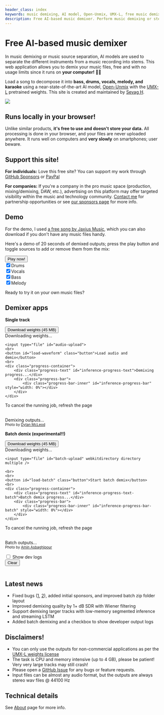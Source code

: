 ```yaml
---
header_class: index
keywords: music demixing, AI model, Open-Unmix, UMX-L, free music demixer, stem separation, free stem separation, stems, music demixer, isolate stems, isolate sources, proofing stems, stem proofs
description: Free AI-based music demixer. Perform music demixing or stem separation with AI on your own computer, private, free, and with no usage limits
---
```

<script src="umx.js"></script>
<script src="WavFileEncoder.js" type="module"></script>
<script src="index.js" type="module"></script>
<script src="https://cdnjs.cloudflare.com/ajax/libs/jszip/3.7.1/jszip.min.js"></script>

# Free AI-based music demixer

In music demixing or music source separation, AI models are used to separate the different instruments from a music recording into stems. This web application allows you to demix your music files, free and with no usage limits since it runs on **your computer!** 🫵🏽

Load a song to decompose it into **bass, drums, vocals, melody, and karaoke** using a near-state-of-the-art AI model, [Open-Unmix](https://github.com/sigsep/open-unmix-pytorch) with the [UMX-L](https://zenodo.org/record/5069601) pretrained weights. This site is created and maintained by [Sevag H](https://github.com/sevagh).
<div class="image-container">
<img class="responsive-img" src="./assets/images/music-demix.png"/>
</div>

## Runs locally in your browser!

Unlike similar products, **it's free to use and doesn't store your data.** All processing is done in your browser, and your files are never uploaded anywhere. It runs well on computers and **very slowly** on smartphones; user beware.

## Support this site!

**For individuals:**
Love this free site? You can support my work through [GitHub Sponsors](https://github.com/sponsors/sevagh) or [PayPal](https://paypal.me/sevagh1337?country.x=CA&locale.x=en_US)

**For companies:**
If you're a company in the pro music space (production, mixing/demixing, DAW, etc.), advertising on this platform may offer targeted visibility within the music and technology community. [Contact me](mailto:sevagh+freemdx@protonmail.com) for partnership opportunities or see [our sponsors page](/sponsors) for more info.

## Demo

For the demo, I used [a free song by Jaxius Music](https://www.jaxiusmusic.com/file-share/4a94f6cf-a844-4d72-b849-328829fe158f), which you can also download if you don't have any music files handy.

Here's a demo of 20 seconds of demixed outputs; press the play button and toggle sources to add or remove them from the mix:
<div class="demo-container" id="demo-app">
<button id="playButton">Play now!</button>
<br>
<label><input type="checkbox" id="button-drums" checked>Drums</label>
<br>
<label><input type="checkbox" id="button-vocals" checked>Vocals</label>
<br>
<label><input type="checkbox" id="button-bass" checked>Bass</label>
<br>
<label><input type="checkbox" id="button-melody" checked>Melody</label>
</div>

Ready to try it on your own music files?

## Demixer apps

<div class="mdx-container" id="mdx-app">
    <b><p>Single track</p></b>
    <button id="load-weights">Download weights (45 MB)</button>
    <div class="progress-container">
        <div class="progress-text" id="load-progress-text">Downloading weights...</div>
        <div class="progress-bar">
            <div class="progress-bar-inner" id="load-progress-bar" style="width: 0%"></div>
        </div>
    </div>

    <input type="file" id="audio-upload">
    <br>
    <button id="load-waveform" class="button">Load audio and demix</button>
    <br>
    <div class="progress-container">
        <div class="progress-text" id="inference-progress-text">Demixing progress...</div>
        <div class="progress-bar">
            <div class="progress-bar-inner" id="inference-progress-bar" style="width: 0%"></div>
        </div>
    </div>
To cancel the running job, refresh the page
<br>
<br>
    <div class="output-container">
        <div class="output-text" id="output-progress-text">Demixing outputs...</div>
        <div class="output-link-container" id="output-links">
        </div>
    </div>
    <div class="bottom-right">
 <small>Photo by <a href="https://unsplash.com/@son_of_media?utm_source=unsplash&utm_medium=referral&utm_content=creditCopyText">Dylan McLeod</a></small>
    </div>
</div>

<div class="mdx-container-batch" id="mdx-app-batch">
    <b><p>Batch demix (experimental!!)</p></b>
    <button id="load-weights-2">Download weights (45 MB)</button>
    <div class="progress-container">
        <div class="progress-text" id="load-progress-text-2">Downloading weights...</div>
        <div class="progress-bar">
            <div class="progress-bar-inner" id="load-progress-bar-2" style="width: 0%"></div>
        </div>
    </div>

    <input type="file" id="batch-upload" webkitdirectory directory multiple />

    <br>
    <br>
    <button id="load-batch" class="button">Start batch demix</button>
    <br>
    <div class="progress-container">
        <div class="progress-text" id="inference-progress-text-batch">Batch demix progress...</div>
        <div class="progress-bar">
            <div class="progress-bar-inner" id="inference-progress-bar-batch" style="width: 0%"></div>
        </div>
    </div>
To cancel the running job, refresh the page
<br>
<br>
    <div class="output-container">
        <div class="output-text" id="output-progress-text">Batch outputs...</div>
        <div class="output-link-container" id="output-links-batch">
        </div>
    </div>
    <div class="bottom-right">
 <small> Photo by <a href="https://unsplash.com/@llane_a?utm_source=unsplash&utm_medium=referral&utm_content=creditCopyText">Amin Asbaghipour</a></small>
    </div>
</div>

<div id="checkbox">
    <label><input type="checkbox" id="toggleDevLogs"> Show dev logs</label>
    <div id="devLogs" class="hidden">
        <button id="log-clear">Clear</button>
        <div id="terminalContainer">
            <div id="jsTerminal" class="terminal"></div>
            <div id="wasmTerminal" class="terminal"></div>
        </div>
    </div>
</div>
<br>

## Latest news

* Fixed bugs ([1](https://github.com/sevagh/free-music-demixer/issues/4), [2](https://github.com/sevagh/free-music-demixer/issues/7)), added initial sponsors, and improved batch zip folder layout
* Improved demixing quality by 1+ dB SDR with Wiener filtering
* Support demixing larger tracks with low-memory segmented inference and streaming LSTM 
* Added batch demixing and a checkbox to show developer output logs

## Disclaimers!

* You can only use the outputs for non-commercial applications as per the <a href="https://zenodo.org/record/5069601">UMX-L weights license</a>
* The task is CPU and memory intensive (up to 4 GB), please be patient! Very very large tracks may still crash!
* Please open a [GitHub Issue](https://github.com/sevagh/free-music-demixer/issues) for any bugs or feature requests.
* Input files can be almost any audio format, but the outputs are always stereo wav files @ 44100 Hz

## Technical details

See [About](./about) page for more info.
